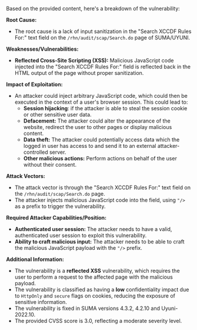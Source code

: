 Based on the provided content, here's a breakdown of the vulnerability:

**Root Cause:**

- The root cause is a lack of input sanitization in the "Search XCCDF Rules For:" text field on the `/rhn/audit/scap/Search.do` page of SUMA/UYUNI.

**Weaknesses/Vulnerabilities:**

- **Reflected Cross-Site Scripting (XSS):** Malicious JavaScript code injected into the "Search XCCDF Rules For:" field is reflected back in the HTML output of the page without proper sanitization.

**Impact of Exploitation:**

- An attacker could inject arbitrary JavaScript code, which could then be executed in the context of a user's browser session. This could lead to:
    - **Session hijacking**: if the attacker is able to steal the session cookie or other sensitive user data.
    - **Defacement:** The attacker could alter the appearance of the website, redirect the user to other pages or display malicious content.
    - **Data theft:** The attacker could potentially access data which the logged in user has access to and send it to an external attacker-controlled server.
   - **Other malicious actions:** Perform actions on behalf of the user without their consent.

**Attack Vectors:**

- The attack vector is through the "Search XCCDF Rules For:" text field on the `/rhn/audit/scap/Search.do` page.
- The attacker injects malicious JavaScript code into the field, using `"/>` as a prefix to trigger the vulnerability.

**Required Attacker Capabilities/Position:**

-   **Authenticated user session:** The attacker needs to have a valid, authenticated user session to exploit this vulnerability.
-   **Ability to craft malicious input:** The attacker needs to be able to craft the malicious JavaScript payload with the `"/>` prefix.

**Additional Information:**
-   The vulnerability is a **reflected XSS** vulnerability, which requires the user to perform a request to the affected page with the malicious payload.
-   The vulnerability is classified as having a **low** confidentiality impact due to `HttpOnly` and `secure` flags on cookies, reducing the exposure of sensitive information.
-   The vulnerability is fixed in SUMA versions 4.3.2, 4.2.10 and Uyuni-2022.10.
-   The provided CVSS score is 3.0, reflecting a moderate severity level.